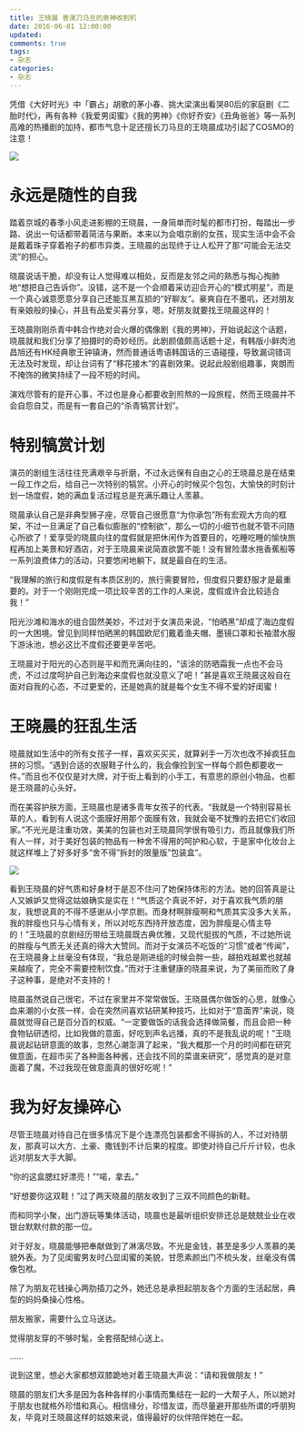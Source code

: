 ```yaml
---
title: 王晓晨 善演刀马旦的男神收割机
date: 2016-06-01 12:00:00
updated:
comments: true
tags:
- 杂志
categories:
- 杂志
---
```


凭借《大好时光》中「霸占」胡歌的茅小春、挑大梁演出看哭80后的家庭剧《二胎时代》，再有各种《我爱男闺蜜》《我的男神》《你好乔安》《丑角爸爸》等一系列高难的热播剧的加持，都市气息十足还擅长刀马旦的王晓晨成功引起了COSMO的注意！

<!--more-->

![](/img/magazine/020/024-001.jpeg)

# 永远是随性的自我

踏着京城的春季小风走进影棚的王晓晨，一身简单而时髦的都市打扮，每踏出一步路、说出一句话都带着简洁与果断。本来以为会唱京剧的女孩，现实生活中会不会是戴着珠子穿着袍子的都市异类，王晓晨的出现终于让人松开了那“可能会无法交流”的担心。

晓晨说话干脆，却没有让人觉得难以相处，反而是友邻之间的熟悉与掏心掏肺地“想把自己告诉你”。没错，这不是一个会顺着采访迎合开心的“模式明星”，而是一个真心诚意愿意分享自己还能互黑互损的“好聊友”。豪爽自在不墨叽，还对朋友有亲娘般的操心，并且有品爱买喜分享，嗯，好朋友就要找王晓晨这样的！

王晓晨刚刚杀青中韩合作绝对会火爆的偶像剧《我的男神》，开始说起这个话题，晓晨就和我们分享了拍摄时的奇妙经历。此剧颜值颇高话题十足，有韩版小鲜肉池昌旭还有HK经典歌王钟镇涛，然而普通话粤语韩国话的三语碰撞，导致漏词错词无法及时发现，却让台词有了“移花接木”的喜剧效果。说起此般剧组趣事，爽朗而不掩饰的微笑持续了一段不短的时间。

演戏尽管有的是开心事，不过也是身心都要收到煎熬的一段旅程，然而王晓晨并不会自怨自艾，而是有一套自己的“杀青犒赏计划”。

# 特别犒赏计划

演员的剧组生活往往充满艰辛与折磨，不过永远保有自由之心的王晓晨总是在结束一段工作之后，给自己一次特别的犒赏。小开心的时候买个包包，大愉快的时刻计划一场度假，她的满血复活过程总是充满乐趣让人羡慕。

晓晨承认自己是非典型狮子座，尽管自己很愿意“为你承包”所有宏观大方向的框架，不过一旦满足了自己看似膨胀的“控制欲”，那么一切的小细节也就不管不问随心所欲了！爱享受的晓晨向往的度假就是把休闲作为首要目的，吃睡吃睡的愉快旅程再加上美景和好酒店，对于王晓晨来说简直欲罢不能！没有冒险潜水拖香蕉船等一系列浪费体力的活动，只要悠闲地躺下，就是最自在的生活。

“我理解的旅行和度假是有本质区别的，旅行需要冒险，但度假只要舒服才是最重要的。对于一个刚刚完成一项比较辛苦的工作的人来说，度假或许会比较适合我！”

阳光沙滩和海水的组合固然美妙，不过对于女演员来说，“怕晒黑”却成了海边度假的一大困境。曾见到同样怕晒黑的韩国欧尼们戴着渔夫帽、墨镜口罩和长袖潜水服下游泳池，想必这比不度假还要更辛苦吧。

王晓晨对于阳光的心态则是平和而充满向往的，“该涂的防晒霜我一点也不会马虎，不过过度呵护自己到海边来度假也就没意义了吧！”甚是喜欢王晓晨这般自在面对自我的心态，不过更爱的，还是她真的就是每个女生不得不爱的好闺蜜！

# 王晓晨的狂乱生活

晓晨就如生活中的所有女孩子一样，喜欢买买买，就算剁手一万次也改不掉疯狂血拼的习惯。“遇到合适的衣服鞋子什么的，我会像捡到宝一样每个颜色都要收一件。”而且也不仅仅是对大牌，对于街上看到的小手工，有意思的原创小物品，也都是王晓晨的心头好。

而在美容护肤方面，王晓晨也是诸多青年女孩子的代表。“我就是一个特别容易长草的人，看到有人说这个面膜好用那个面膜有效，我就会毫不犹豫的去把它们收回家。”不光光是注重功效，美美的包装也对王晓晨同学很有吸引力，而且就像我们所有人一样，对于美好包装的物品有一种舍不得用的呵护和心软，于是家中化妆台上就这样堆上了好多好多“舍不得”拆封的限量版”包装盒”。

![](/img/magazine/020/024-003.jpeg)

看到王晓晨的好气质和好身材于是忍不住问了她保持体形的方法。她的回答真是让人又嫉妒又觉得这姑娘确实是实在！“气质这个真说不好，对于喜欢我气质的朋友，我想说真的不得不感谢从小学京剧。而身材啊胖瘦啊和气质其实没多大关系，我的胖瘦也只与心情有关，所以对吃东西持开放态度，因为胖瘦是心情主导的！”王晓晨的京剧经历带给王晓晨既古典优雅，又现代挺拔的气质，不过她所说的胖瘦与气质无关还真的得大大赞同。而对于女演员不吃饭的“习惯”或者“传闻”，在王晓晨身上丝毫没有体现，“我总是刚进组的时候会胖一些，越拍戏越累也就越来越瘦了，完全不需要控制饮食。”而对于注重健康的晓晨来说，为了美丽而败了身子这种事，是绝对不支持的！

晓晨虽然说自己很宅，不过在家里并不常常做饭。王晓晨偶尔做饭的心思，就像心血来潮的小女孩一样，会在突然间喜欢钻研某种技巧，比如对于“意面界”来说，晓晨就觉得自己是百分百的权威。“一定要做饭的话我会选择做简餐，而且会把一种食物钻研透彻，比如我做的意面，好吃到声名远播，真的不是我乱说的呢！”王晓晨说起钻研意面的故事，忽然心潮澎湃了起来，“我大概那一个月的时间都在研究做意面，在超市买了各种面各种酱，还会找不同的菜谱来研究”，感觉真的是对意面着了魔，不过我现在做意面真的很好吃呢！”

# 我为好友操碎心

尽管王晓晨对待自己在很多情况下是个连漂亮包装都舍不得拆的人，不过对待朋友，那真可以大方、土豪、撒钱到不计后果的程度。即使对待自己斤斤计较，也永远对朋友大手大脚。

“你的这盒腮红好漂亮！”“喏，拿去。”

“好想要你这双鞋！”过了两天晓晨的朋友收到了三双不同颜色的新鞋。

而和同学小聚，出门游玩等集体活动，晓晨也是最听组织安排还总是兢兢业业在收银台默默付款的那一位。

对于好友，晓晨能够把奉献做到了淋漓尽致。不光是金钱，甚至是多少人羡慕的美貌外表。为了见闺蜜男友时凸显闺蜜的美貌，甘愿素颜出门不梳头发，丝毫没有偶像包袱。

除了为朋友花钱操心两肋插刀之外，她还总是承担起朋友各个方面的生活起居，典型的妈妈桑操心性格。

朋友搬家，需要什么立马送达。

觉得朋友穿的不够时髦，全套搭配倾心送上。

......

说到这里，想必大家都想双膝跪地对着王晓晨大声说：“请和我做朋友！”

晓晨的朋友们大多是因为各种各样的小事情而集结在一起的一大帮子人，所以她对于朋友也就格外珍惜和真心。相信缘分，珍惜友谊，而尽量避开那些所谓的呼朋狗友，毕竟对王晓晨这样的姑娘来说，值得最好的伙伴陪伴她在一起。
